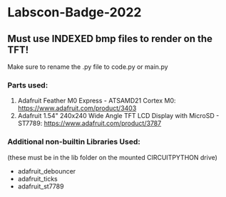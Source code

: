 # Labscon-Badge-2022


## Must use INDEXED bmp files to render on the TFT!

Make sure to rename the .py file to code.py or main.py 

### Parts used:

1) Adafruit Feather M0 Express - ATSAMD21 Cortex M0: https://www.adafruit.com/product/3403
2) Adafruit 1.54" 240x240 Wide Angle TFT LCD Display with MicroSD - ST7789: https://www.adafruit.com/product/3787

### Additional non-builtin Libraries Used: 

(these must be in the lib folder on the mounted CIRCUITPYTHON drive)

- adafruit_debouncer
- adafruit_ticks
- adafruit_st7789 


